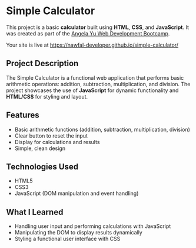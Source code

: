 

#  Simple Calculator

This project is a basic **calculator** built using **HTML**, **CSS**, and **JavaScript**. It was created as part of the [Angela Yu Web Development Bootcamp](https://www.udemy.com/course/the-complete-web-development-bootcamp/).

Your site is live at https://nawfal-developer.github.io/simple-calculator/

##  Project Description

The Simple Calculator is a functional web application that performs basic arithmetic operations: addition, subtraction, multiplication, and division. The project showcases the use of **JavaScript** for dynamic functionality and **HTML/CSS** for styling and layout.

## Features

- Basic arithmetic functions (addition, subtraction, multiplication, division)
- Clear button to reset the input
- Display for calculations and results
- Simple, clean design

##  Technologies Used

- HTML5
- CSS3
- JavaScript (DOM manipulation and event handling)

##  What I Learned

- Handling user input and performing calculations with JavaScript
- Manipulating the DOM to display results dynamically
- Styling a functional user interface with CSS

